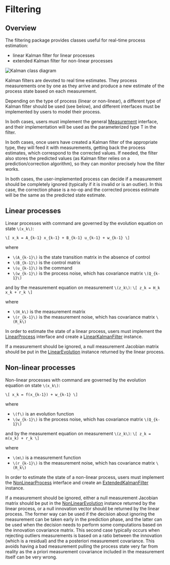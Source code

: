 <!--
 Licensed to the Hipparchus project under one or more
 contributor license agreements.  See the NOTICE file distributed with
 this work for additional information regarding copyright ownership.
 The Hipparchus project licenses this file to You under the Apache License, Version 2.0
 (the "License"); you may not use this file except in compliance with
 the License.  You may obtain a copy of the License at

      http://www.apache.org/licenses/LICENSE-2.0

 Unless required by applicable law or agreed to in writing, software
 distributed under the License is distributed on an "AS IS" BASIS,
 WITHOUT WARRANTIES OR CONDITIONS OF ANY KIND, either express or implied.
 See the License for the specific language governing permissions and
 limitations under the License.
-->
# Filtering
## Overview
The filtering package provides classes useful for real-time process estimation:

  * linear Kalman filter for linear processes
  * extended Kalman filter for non-linear processes

![Kalman class diagram](images/userguide/kalman.png)

Kalman filters are devoted to real time estimates. They process measurements one by one
as they arrive and produce a new estimate of the process state based on each measurement.

Depending on the type of process (linear or non-linear), a different type of Kalman
filter should be used (see below), and different interfaces must be implemented
by users to model their process.

In both cases, users must implement the general [Measurement](../apidocs/org/hipparchus/filtering/kalman/Measurement.html)
interface, and their implementation will be used as the parameterized type T in the filter.

In both cases, once users have created a Kalman filter of the appropriate type, they will feed it with
measurements, getting back the process estimates, which correspond to the corrected values. If needed,
the filter also stores the predicted values (as Kalman filter relies on a prediction/correction algorithm),
so they can monitor precisely how the filter works.

In both cases, the user-implemented process can decide if a measurement should be completely ignored
(typically if it is invalid or is an outlier). In this case, the correction phase is a no-op and
the corrected process estimate will be the same as the predicted state estimate.

## Linear processes
Linear processes with command are governed by the evolution equation on state `\(x_k\)`:

`\[
  x_k = A_{k-1} x_{k-1} + B_{k-1} u_{k-1} + w_{k-1}
\]`

 where

  * `\(A_{k-1}\)` is the state transition matrix in the absence of control
  * `\(B_{k-1}\)` is the control matrix
  * `\(u_{k-1}\)` is the command
  * `\(w_{k-1}\)` is the process noise, which has covariance matrix `\(Q_{k-1}\)`

and by the measurement equation on measurement `\(z_k\)`:
`\[
  z_k = H_k x_k + r_k
\]`

where

  * `\(H_k\)` is the measurement matrix
  * `\(r_{k-1}\)` is the measurement noise, which has covariance matrix `\(R_k\)`

In order to estimate the state of a linear process, users must implement
the [LinearProcess](../apidocs/org/hipparchus/filtering/kalman/linear/LinearProcess.html) interface
and create a [LinearKalmanFilter](../apidocs/org/hipparchus/filtering/kalman/linear/LinearKalmanFilter.html)
instance.

If a measurement should be ignored, a null measurement Jacobian matrix should be put in the
[LinearEvolution](../apidocs/org/hipparchus/filtering/kalman/linear/LinearEvolution.html)
instance returned by the linear process.

## Non-linear processes
Non-linear processes with command are governed by the evolution equation on state `\(x_k\)`:

`\[
  x_k = f(x_{k-1}) + w_{k-1}
\]`

 where

  * `\(f\)` is an evolution function
  * `\(w_{k-1}\)` is the process noise, which has covariance matrix `\(Q_{k-1}\)`

and by the measurement equation on measurement `\(z_k\)`:
`\[
  z_k = m(x_k) + r_k
\]`

where

  * `\(m\)` is a measurement function
  * `\(r_{k-1}\)` is the measurement noise, which has covariance matrix `\(R_k\)`

In order to estimate the state of a non-linear process, users must implement
the [NonLinearProcess](../apidocs/org/hipparchus/filtering/kalman/extended/NonLinearProcess.html) interface
and create an [ExtendedKalmanFilter](../apidocs/org/hipparchus/filtering/kalman/extended/ExtendedKalmanFilter.html)
instance.

If a measurement should be ignored, either a null measurement Jacobian matrix should be put in the
[NonLinearEvolution](../apidocs/org/hipparchus/filtering/kalman/linear/NonLinearEvolution.html)
instance returned by the linear process, or a null innovation vector should be returned by the
linear process. The former way can be used if the decision about ignoring the measurement can be taken
early in the prediction phase, and the latter can be used when the decision needs to perform some
computations based on the innovation covariance matrix. This second case typically occurs when rejecting
outliers measurements is based on a ratio between the innovation (which is a residual) and the a posteriori
measurement covariance. This avoids having a bad measurement pulling the process state very far from
reality as the a priori measurement covariance included in the measurement itself can be very wrong.